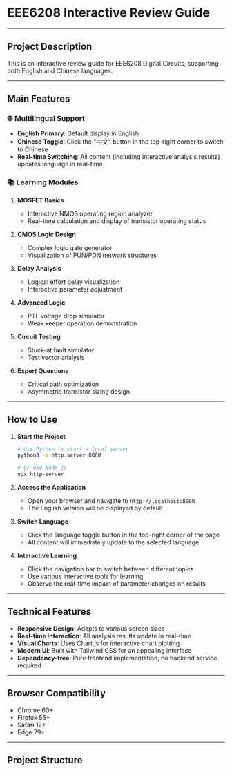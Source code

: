 # EEE6208 Interactive Review Guide

---

## Project Description

This is an interactive review guide for EEE6208 Digital Circuits, supporting both English and Chinese languages.

---

## Main Features

### 🌐 Multilingual Support
- **English Primary**: Default display in English
- **Chinese Toggle**: Click the "中文" button in the top-right corner to switch to Chinese
- **Real-time Switching**: All content (including interactive analysis results) updates language in real-time

### 📚 Learning Modules

1. **MOSFET Basics**
    - Interactive NMOS operating region analyzer
    - Real-time calculation and display of transistor operating status

2. **CMOS Logic Design**
    - Complex logic gate generator
    - Visualization of PUN/PDN network structures

3. **Delay Analysis**
    - Logical effort delay visualization
    - Interactive parameter adjustment

4. **Advanced Logic**
    - PTL voltage drop simulator
    - Weak keeper operation demonstration

5. **Circuit Testing**
    - Stuck-at fault simulator
    - Test vector analysis

6. **Expert Questions**
    - Critical path optimization
    - Asymmetric transistor sizing design

---

## How to Use

1. **Start the Project**
    ```bash
    # Use Python to start a local server
    python3 -m http.server 8000

    # Or use Node.js
    npx http-server
    ```

2. **Access the Application**
    - Open your browser and navigate to `http://localhost:8000`
    - The English version will be displayed by default

3. **Switch Language**
    - Click the language toggle button in the top-right corner of the page
    - All content will immediately update to the selected language

4. **Interactive Learning**
    - Click the navigation bar to switch between different topics
    - Use various interactive tools for learning
    - Observe the real-time impact of parameter changes on results

---

## Technical Features

- **Responsive Design**: Adapts to various screen sizes
- **Real-time Interaction**: All analysis results update in real-time
- **Visual Charts**: Uses Chart.js for interactive chart plotting
- **Modern UI**: Built with Tailwind CSS for an appealing interface
- **Dependency-free**: Pure frontend implementation, no backend service required

---

## Browser Compatibility

- Chrome 60+
- Firefox 55+
- Safari 12+
- Edge 79+

---

## Project Structure
